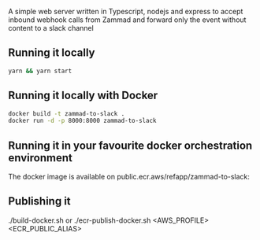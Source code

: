 A simple web server written in Typescript, nodejs and express to accept inbound webhook calls from Zammad and forward only the event without content to a slack channel

## Running it locally

```sh
yarn && yarn start
```

## Running it locally with Docker

```sh
docker build -t zammad-to-slack .
docker run -d -p 8000:8000 zammad-to-slack
```

## Running it in your favourite docker orchestration environment

The docker image is available on public.ecr.aws/refapp/zammad-to-slack:<VERSION>

## Publishing it

./build-docker.sh <docker-hub-user>
or
./ecr-publish-docker.sh <AWS_PROFILE> <ECR_PUBLIC_ALIAS>
